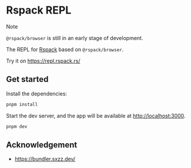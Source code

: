 # Rspack REPL

> [!NOTE]
> `@rspack/browser` is still in an early stage of development.

The REPL for [Rspack](https://rspack.dev/) based on `@rspack/browser`.

Try it on https://repl.rspack.rs/

## Get started

Install the dependencies:

```bash
pnpm install
```

Start the dev server, and the app will be available at [http://localhost:3000](http://localhost:3000).

```bash
pnpm dev
```

## Acknowledgement

- https://bundler.sxzz.dev/
